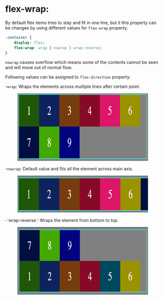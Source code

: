 # flex-wrap:

By default flex items tries to stay and fit in one line, but it this property can be changes by using different values for `flex-wrap` property.

```css
.container {
	display: flex;
	flex-wrap: wrap | nowrap | wrap-reverse;
}
```

`nowrap` causes overflow which means some of the contents cannot be seen and will move out of normal flow.

Following values can be assigned to `flex-direction` property:

-`wrap`: Wraps the elements across multiple lines after certain point.

  <figure>
  <img src="../assets/wrap/wrap.png" alt="description of row direction" height="220" width="740" />
  </figure>

-`nowrap`: Default value and fits all the element across main axis.

  <figure>
  <img src="../assets/wrap/nowrap.png" alt="description of block level elements" height="120" width="600" />
  </figure>
-`wrap-reverse`: Wraps the element from bottom to top.
  <figure>
  <img src="../assets/wrap/wrap-rev.png" alt="flex direction row reverse" height="220" width="740" />
  </figure>
